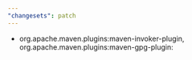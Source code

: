 ```yaml
---
"changesets": patch
---
```


- org.apache.maven.plugins:maven-invoker-plugin, org.apache.maven.plugins:maven-gpg-plugin: 